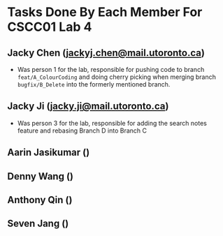 # Tasks Done By Each Member For CSCC01 Lab 4

## Jacky Chen (jackyj.chen@mail.utoronto.ca)
- Was person 1 for the lab, responsible for pushing code to branch ```feat/A_ColourCoding``` and doing cherry picking when merging branch ```bugfix/B_Delete``` into the formerly mentioned branch.

## Jacky Ji (jacky.ji@mail.utoronto.ca)
- Was person 3 for the lab, responsible for adding the search notes feature and rebasing Branch D into Branch C

## Aarin Jasikumar ()

## Denny Wang ()

## Anthony Qin ()

## Seven Jang ()
